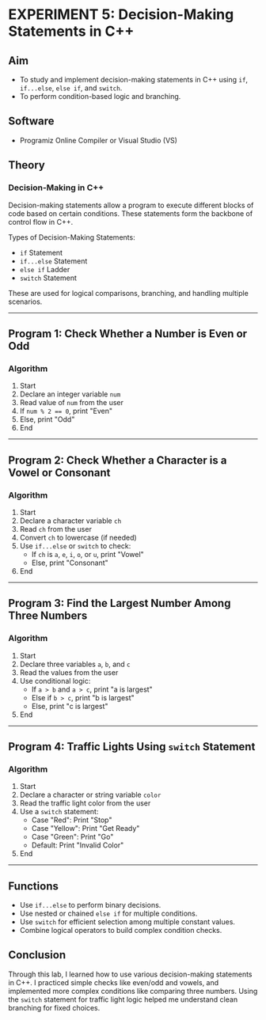 # EXPERIMENT 5: Decision-Making Statements in C++

## Aim
- To study and implement decision-making statements in C++ using `if`, `if...else`, `else if`, and `switch`.
- To perform condition-based logic and branching.

## Software
- Programiz Online Compiler or Visual Studio (VS)

## Theory

### Decision-Making in C++
Decision-making statements allow a program to execute different blocks of code based on certain conditions. These statements form the backbone of control flow in C++.

Types of Decision-Making Statements:
- `if` Statement  
- `if...else` Statement  
- `else if` Ladder  
- `switch` Statement

These are used for logical comparisons, branching, and handling multiple scenarios.

---

## Program 1: Check Whether a Number is Even or Odd

### Algorithm
1. Start  
2. Declare an integer variable `num`  
3. Read value of `num` from the user  
4. If `num % 2 == 0`, print "Even"  
5. Else, print "Odd"  
6. End

---

## Program 2: Check Whether a Character is a Vowel or Consonant

### Algorithm
1. Start  
2. Declare a character variable `ch`  
3. Read `ch` from the user  
4. Convert `ch` to lowercase (if needed)  
5. Use `if...else` or `switch` to check:  
   - If `ch` is `a`, `e`, `i`, `o`, or `u`, print "Vowel"  
   - Else, print "Consonant"  
6. End

---

## Program 3: Find the Largest Number Among Three Numbers

### Algorithm
1. Start  
2. Declare three variables `a`, `b`, and `c`  
3. Read the values from the user  
4. Use conditional logic:  
   - If `a > b` and `a > c`, print "a is largest"  
   - Else if `b > c`, print "b is largest"  
   - Else, print "c is largest"  
5. End

---

## Program 4: Traffic Lights Using `switch` Statement

### Algorithm
1. Start  
2. Declare a character or string variable `color`  
3. Read the traffic light color from the user  
4. Use a `switch` statement:  
   - Case "Red": Print "Stop"  
   - Case "Yellow": Print "Get Ready"  
   - Case "Green": Print "Go"  
   - Default: Print "Invalid Color"  
5. End

---

## Functions

- Use `if...else` to perform binary decisions.
- Use nested or chained `else if` for multiple conditions.
- Use `switch` for efficient selection among multiple constant values.
- Combine logical operators to build complex condition checks.

## Conclusion
Through this lab, I learned how to use various decision-making statements in C++. I practiced simple checks like even/odd and vowels, and implemented more complex conditions like comparing three numbers. Using the `switch` statement for traffic light logic helped me understand clean branching for fixed choices.

